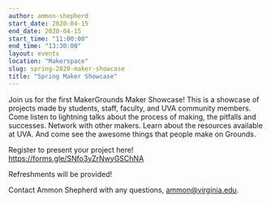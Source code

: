 ```yaml
---
author: ammon-shepherd
start_date: 2020-04-15
end_date: 2020-04-15
start_time: "11:00:00"
end_time: "13:30:00"
layout: events
location: "Makerspace"
slug: spring-2020-maker-showcase
title: "Spring Maker Showcase"
---
```


Join us for the first MakerGrounds Maker Showcase! This is a showcase of projects made by students, staff, faculty, and UVA community members. Come listen to lightning talks about the process of making, the pitfalls and successes. Network with other makers. Learn about the resources available at UVA. And come see the awesome things that people make on Grounds. 

Register to present your project here! [https://forms.gle/SNfo3yZrNwyGSChNA ](https://forms.gle/SNfo3yZrNwyGSChNA)

Refreshments will be provided!

Contact Ammon Shepherd with any questions, <a href="mailto:ammon@virginia.edu">ammon@virginia.edu</a>.
